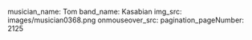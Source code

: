 musician_name: Tom
band_name: Kasabian
img_src: images/musician0368.png
onmouseover_src: 
pagination_pageNumber: 2125